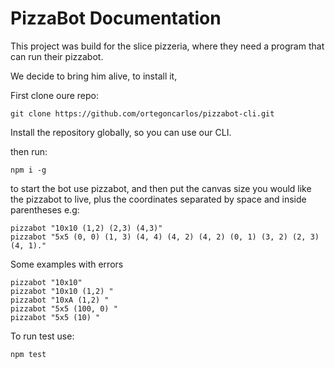 # PizzaBot Documentation

This project was build for the slice pizzeria, where they need a program that can run their pizzabot.

We decide to bring him alive, to install it,

First clone oure repo:
```
git clone https://github.com/ortegoncarlos/pizzabot-cli.git
```

Install the repository globally, so you can use our CLI.

then run:
```
npm i -g
```

to start the bot use pizzabot, and then put the canvas size you would like the pizzabot to live, plus the coordinates separated by space and inside parentheses e.g:

```
pizzabot "10x10 (1,2) (2,3) (4,3)" 
pizzabot "5x5 (0, 0) (1, 3) (4, 4) (4, 2) (4, 2) (0, 1) (3, 2) (2, 3) (4, 1)." 

```

Some examples with errors
```
pizzabot "10x10" 
pizzabot "10x10 (1,2) " 
pizzabot "10xA (1,2) " 
pizzabot "5x5 (100, 0) " 
pizzabot "5x5 (10) " 

```

To run test use:

```
npm test
```

